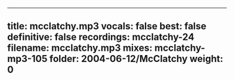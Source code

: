 
---
title: mcclatchy.mp3
vocals: false
best: false
definitive: false
recordings: mcclatchy-24
filename: mcclatchy.mp3
mixes: mcclatchy-mp3-105
folder: 2004-06-12/McClatchy
weight: 0
---
